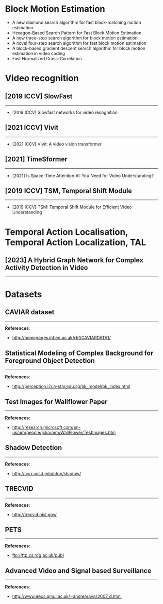 # Block Motion Estimation
- A new diamond search algorithm for fast block-matching motion estimation
- Hexagon-Based Search Pattern for Fast Block Motion Estimation
- A new three-step search algorithm for block motion estimation
- A novel four-step search algorithm for fast block motion estimation
- A block-based gradient descent search algorithm for block motion estimation in video coding
- Fast Normalized Cross-Correlation

# Video recognition

## [2019 ICCV] SlowFast
---
- [2019 ICCV] Slowfast networks for video recognition

## [2021 ICCV] Vivit
---
- [2021 ICCV] Vivit: A video vision transformer

## [2021] TimeSformer
---
- [2021] Is Space-Time Attention All You Need for Video Understanding?

## [2019 ICCV] TSM, Temporal Shift Module
---
- [2019 ICCV] TSM: Temporal Shift Module for Efficient Video Understanding

# Temporal Action Localisation, Temporal Action Localization, TAL

## [2023] A Hybrid Graph Network for Complex Activity Detection in Video
---

# Datasets

## CAVIAR dataset
---
**References**:
- http://homepages.inf.ed.ac.uk/rbf/CAVIARDATA1/


## Statistical Modeling of Complex Background for Foreground Object Detection
---
**References**:
- http://perception.i2r.a-star.edu.sg/bk_model/bk_index.html


## Test Images for Wallflower Paper
---
**References**:
- http://research.microsoft.com/en-us/um/people/jckrumm/WallFlower/TestImages.htm


## Shadow Detection
---
**References**:
- http://cvrr.ucsd.edu/aton/shadow/


## TRECVID
---
**References**:
- http://trecvid.nist.gov/


## PETS
---
**References**:
- ftp://ftp.cs.rdg.ac.uk/pub/


## Advanced Video and Signal based Surveillance
---
**References**:
- http://www.eecs.qmul.ac.uk/~andrea/avss2007_d.html

